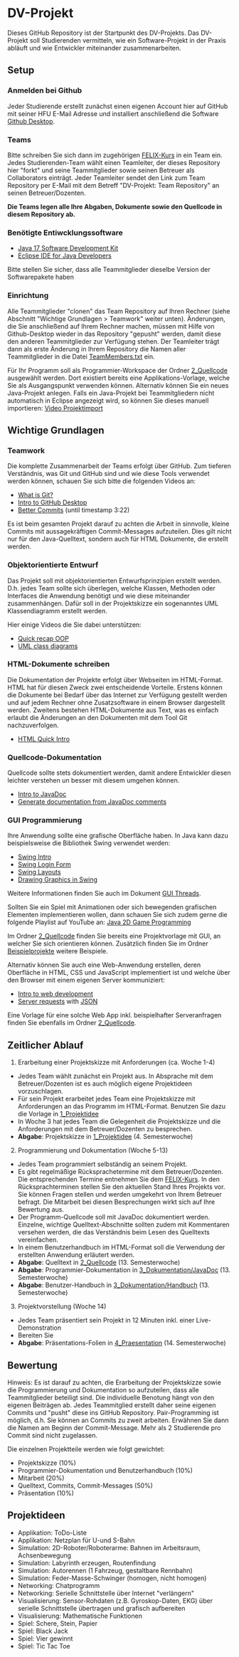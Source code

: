 # DV-Projekt



Dieses GitHub Repository ist der Startpunkt des DV-Projekts. Das DV-Projekt soll Studierenden vermitteln, wie ein Software-Projekt in der Praxis abläuft und wie Entwickler miteinander zusammenarbeiten.



## Setup



### Anmelden bei Github



Jeder Studierende erstellt zunächst einen eigenen Account hier auf GitHub mit seiner HFU E-Mail Adresse und installiert anschließend die Software [Github Desktop](https://desktop.github.com).



### Teams



Bitte schreiben Sie sich dann im zugehörigen [FELIX-Kurs](https://felix.hs-furtwangen.de/url/RepositoryEntry/4067262512) in ein Team ein. Jedes Studierenden-Team wählt einen Teamleiter, der dieses Repository hier "forkt" und seine Teammitglieder sowie seinen Betreuer als Collaborators einträgt. Jeder Teamleiter sendet den Link zum Team Repository per E-Mail mit dem Betreff "DV-Projekt: Team Repository" an seinen Betreuer/Dozenten.



**Die Teams legen alle Ihre Abgaben, Dokumente sowie den Quellcode in diesem Repository ab.**



### Benötigte Entiwcklungssoftware



* [Java 17 Software Development Kit](https://www.oracle.com/java/technologies/javase/jdk17-archive-downloads.html)
* [Eclipse IDE for Java Developers](https://eclipse.org/downloads)



Bitte stellen Sie sicher, dass alle Teammitglieder dieselbe Version der Softwarepakete haben



### Einrichtung



Alle Teammitglieder "clonen" das Team Repository auf Ihren Rechner (siehe Abschnitt "Wichtige Grundlagen > Teamwork" weiter unten). Änderungen, die Sie anschließend auf Ihrem Rechner machen, müssen mit Hilfe von Github-Desktop wieder in das Repository "gepusht" werden, damit diese den anderen Teammitglieder zur Verfügung stehen. Der Teamleiter trägt dann als erste Änderung in Ihrem Repository die Namen aller Teammitglieder in die Datei [TeamMembers.txt](TeamMembers.txt) ein.



Für Ihr Programm soll als Programmier-Workspace der Ordner [2_Quellcode](2_Quellcode) ausgewählt werden. Dort existiert bereits eine Applikations-Vorlage, welche Sie als Ausgangspunkt verwenden können. Alternativ können Sie ein neues Java-Projekt anlegen. Falls ein Java-Projekt bei Teammitgliedern nicht automatisch in Eclipse angezeigt wird, so können Sie dieses manuell importieren: [Video Projektimport](https://youtu.be/R3k8S28pr1c)



## Wichtige Grundlagen



### Teamwork



Die komplette Zusammenarbeit der Teams erfolgt über GitHub. Zum tieferen Verständnis, was Git und GitHub sind und wie diese Tools verwendet werden können, schauen Sie sich bitte die folgenden Videos an:
* [What is Git?](https://youtu.be/2ReR1YJrNOM)
* [Intro to GitHub Desktop](https://youtu.be/77W2JSL7-r8)
* [Better Commits](https://youtu.be/Hlp-9cdImSM) (until timestamp 3:22)



Es ist beim gesamten Projekt darauf zu achten die Arbeit in sinnvolle, kleine Commits mit aussagekräftigen Commit-Messages aufzuteilen. Dies gilt nicht nur für den Java-Quelltext, sondern auch für HTML Dokumente, die erstellt werden.



### Objektorientierte Entwurf



Das Projekt soll mit objektorientierten Entwurfsprinzipien erstellt werden. D.h. jedes Team sollte sich überlegen, welche Klassen, Methoden oder Interfaces die Anwendung benötigt und wie diese miteinander zusammenhängen. Dafür soll in der Projektskizze ein sogenanntes UML Klassendiagramm erstellt werden.



Hier einige Videos die Sie dabei unterstützen:
* [Quick recap OOP](https://youtu.be/1ONhXmQuWP8)
* [UML class diagrams](https://youtu.be/UI6lqHOVHic)



### HTML-Dokumente schreiben



Die Dokumentation der Projekte erfolgt über Webseiten im HTML-Format. HTML hat für diesen Zweck zwei entscheidende Vorteile. Erstens können die Dokumente bei Bedarf über das Internet zur Verfügung gestellt werden und auf jedem Rechner ohne Zusatzsoftware in einem Browser dargestellt werden. Zweitens bestehen HTML-Dokumente aus Text, was es einfach erlaubt die Änderungen an den Dokumenten mit dem Tool Git nachzuverfolgen.
* [HTML Quick Intro](https://youtu.be/ok-plXXHlWw)



### Quellcode-Dokumentation



Quellcode sollte stets dokumentiert werden, damit andere Entwickler diesen leichter verstehen un besser mit diesem umgehen können.
* [Intro to JavaDoc](https://youtu.be/CJxMwbJPisw)
* [Generate documentation from JavaDoc comments](https://youtu.be/Ls-NHebXY20)



### GUI Programmierung



Ihre Anwendung sollte eine grafische Oberfläche haben. In Java kann dazu beispielsweise die Bibliothek Swing verwendet werden:
* [Swing Intro](https://youtu.be/5o3fMLPY7qY)
* [Swing Login Form](https://youtu.be/iE8tZ0hn2Ws)
* [Swing Layouts](https://youtu.be/TxCHvvr2bMQ)
* [Drawing Graphics in Swing](https://youtu.be/KcEvHq8Pqs0)



Weitere Informationen finden Sie auch im Dokument [GUI Threads](2_Quellcode/GUI_Threads.pdf).



Sollten Sie ein Spiel mit Animationen oder sich bewegenden grafischen Elementen implementieren wollen, dann schauen Sie sich zudem gerne die folgende Playlist auf YouTube an: [Java 2D Game Programming](https://www.youtube.com/watch?v=LICU6zH8gVU&list=PLfHzvwt1lruOl0h6nn72545ISqh6Y1aPb&index=3)



Im Ordner [2_Quellcode](2_Quellcode) finden Sie bereits eine Projektvorlage mit GUI, an welcher Sie sich orientieren können. Zusätzlich finden Sie im Ordner [Beispielprojekte](Beispielprojekte) weitere Beispiele.



Alternativ können Sie auch eine Web-Anwendung erstellen, deren Oberfläche in HTML, CSS und JavaScript implementiert ist und welche über den Browser mit einem eigenen Server kommuniziert:
* [Intro to web development](https://www.youtube.com/playlist?list=PLZlA0Gpn_vH-cEDOofOujFIknfZZpIk3a)
* [Server requests](https://www.youtube.com/watch?v=cuEtnrL9-H0) with [JSON](https://www.youtube.com/watch?v=iiADhChRriM)



Eine Vorlage für eine solche Web App inkl. beispielhafter Serveranfragen finden Sie ebenfalls im Ordner [2_Quellcode](2_Quellcode).



## Zeitlicher Ablauf



1. Erarbeitung einer Projektskizze mit Anforderungen (ca. Woche 1-4)
* Jedes Team wählt zunächst ein Projekt aus. In Absprache mit dem Betreuer/Dozenten ist es auch möglich eigene Projektideen vorzuschlagen.
* Für sein Projekt erarbeitet jedes Team eine Projektskizze mit Anforderungen an das Programm im HTML-Format. Benutzen Sie dazu die Vorlage in [1_Projektidee](1_Projektidee)
* In Woche 3 hat jedes Team die Gelegenheit die Projektskizze und die Anforderungen mit dem Betreuer/Dozenten zu besprechen.
* **Abgabe**: Projektskizze in [1_Projektidee](1_Projektidee) (4. Semesterwoche)



2. Programmierung und Dokumentation (Woche 5-13)
* Jedes Team programmiert selbständig an seinem Projekt.
* Es gibt regelmäßige Rücksprachetermine mit dem Betreuer/Dozenten. Die entsprechenden Termine entnehmen Sie dem <a href="https://felix.hs-furtwangen.de/url/RepositoryEntry/4067262512" target="_blank">FELIX-Kurs</a>. In den Rücksprachterminen stellen Sie den aktuellen Stand Ihres Projekts vor. Sie können Fragen stellen und werden umgekehrt von Ihrem Betreuer befragt. Die Mitarbeit bei diesen Besprechungen wirkt sich auf Ihre Bewertung aus.
* Der Programm-Quellcode soll mit JavaDoc dokumentiert werden. Einzelne, wichtige Quelltext-Abschnitte sollten zudem mit Kommentaren versehen werden, die das Verständnis beim Lesen des Quelltexts vereinfachen.
* In einem Benutzerhandbuch im HTML-Format soll die Verwendung der erstellten Anwendung erläutert werden.
* **Abgabe**: Quelltext in [2_Quellcode](2_Quellcode) (13. Semesterwoche)
* **Abgabe**: Programmier-Dokumentation in [3_Dokumentation/JavaDoc](3_Dokumentation/JavaDoc) (13. Semesterwoche)
* **Abgabe**: Benutzer-Handbuch in [3_Dokumentation/Handbuch](3_Dokumentation/Handbuch) (13. Semesterwoche)



3. Projektvorstellung (Woche 14)
* Jedes Team präsentiert sein Projekt in 12 Minuten inkl. einer Live-Demonstration
* Bereiten Sie
* **Abgabe**: Präsentations-Folien in [4_Praesentation](4_Praesentation) (14. Semesterwoche)

## Bewertung



Hinweis: Es ist darauf zu achten, die Erarbeitung der Projektskizze sowie die Programmierung und Dokumentation so aufzuteilen, dass alle Teammitglieder beteiligt sind. Die individuelle Benotung hängt von den eigenen Beiträgen ab. Jedes Teammitglied erstellt daher seine eigenen Commits und "pusht" diese ins GitHub Repository. Pair-Programming ist möglich, d.h. Sie können an Commits zu zweit arbeiten. Erwähnen Sie dann die Namen am Beginn der Commit-Message. Mehr als 2 Studierende pro Commit sind nicht zugelassen.



Die einzelnen Projektteile werden wie folgt gewichtet:
* Projektskizze (10%)
* Programmier-Dokumentation und Benutzerhandbuch (10%)
* Mitarbeit (20%)
* Quelltext, Commits, Commit-Messages (50%)
* Präsentation (10%)



## Projektideen
* Applikation: ToDo-Liste
* Applikation: Netzplan für U-und S-Bahn
* Simulation: 2D-Roboter/Roboterarme: Bahnen im Arbeitsraum, Achsenbewegung
* Simulation: Labyrinth erzeugen, Routenfindung
* Simulation: Autorennen (1 Fahrzeug, gestaltbare Rennbahn)
* Simulation: Feder-Masse-Schwinger (homogen, nicht homogen)
* Networking: Chatprogramm
* Networking: Serielle Schnittstelle über Internet "verlängern"
* Visualisierung: Sensor-Rohdaten (z.B. Gyroskop-Daten, EKG) über serielle Schnittstelle übertragen und grafisch aufbereiten
* Visualisierung: Mathematische Funktionen
* Spiel: Schere, Stein, Papier
* Spiel: Black Jack
* Spiel: Vier gewinnt
* Spiel: Tic Tac Toe
